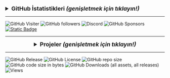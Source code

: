 [comment]: < img etiketinde "canbekcan" yazan yerleri kendi kullanıcı adınızla değiştirmeniz gerekmekte. >
[comment]: < CSS ile kutuların renkleriyle oynayabilirsiniz. HEX kodlarıyla "#" olmadan kodları yazmanız yeterli olacaktır. >

<details align="left">
  <summary style="font-weight: bold; font-size: 18px">
    <b>GitHub İstatistikleri</b>
    <i>(genişletmek için tıklayın!)</i>
  </summary>
  <br/>
  <img width="53%" alt="Bana Bir Sebep Ver'in GitHub İstatistikleri" src="https://github-readme-stats.vercel.app/api?username=canbekcan&show_icons=true&bg_color=2B2A29&icon_color=EF7F1A&text_color=FFF&title_color=EF7F1A&locale=tr"/>
  <img width="44%" alt="Bana Bir Sebep Ver'in En Çok Kullandığı Diller" src="https://github-readme-stats.vercel.app/api/top-langs/?username=canbekcan&layout=compact&bg_color=2B2A29&text_color=FFF&title_color=EF7F1A&locale=tr"/>
  
</details>

---

[comment]: < İlk satırda ziyaretçi sayısı gösteriliyor. "canbekcan" yazan yere kendi kullanıcı adınızı yazmanız yeterli olacaktır. >
[comment]: < İkinci satırda ise kahve ısmarlama bağlantısı yer alıyor. İlk bağlantı adresini ihtiyacınız olan adresle değiştirmeniz gerekmekte. >


![GitHub Visiter](https://visitor-badge.laobi.icu/badge?page_id=canbekcan&left_text=Ziyaret%C3%A7i)
![GitHub followers](https://img.shields.io/github/followers/canbekcan?style=flat&label=Takip%C3%A7i)
![Discord](https://img.shields.io/discord/705088905292152852?style=flat&label=Aktif&cacheSeconds=1000)
![GitHub Sponsors](https://img.shields.io/github/sponsors/canbekcan?style=flat&label=Destekçi)
[![Static Badge](https://img.shields.io/badge/-Destekle-ffff00?style=flat&label=%E2%98%95%EF%B8%8F)](https://www.buymeacoffee.com/canbekcan)





---

[comment]: < "username=canbekcan" kısmını kullanıcı adınızla, "repo=GoogleSearch" kısmını da repo adınızla değiştirmeniz yeterli olacaktır. >

<details align="center">
  <summary style="font-weight: bold; font-size: 18px">
    <b>Projeler</b>
    <i>(genişletmek için tıklayın!)</i>
  </summary>
  <a href="https://github.com/keyiflerolsun/Kekik-cloudstream" target="_blank">
    <img height="150px" width="45%" alt="Google Search" src="https://github-readme-stats.vercel.app/api/pin/?username=canbekcan&repo=GoogleSearch&layout=compact&bg_color=2B2A29&text_color=FFF&title_color=EF7F1A&icon_color=EF7F1A&locale=tr"/>
  </a>
</details>

---

![GitHub Release](https://img.shields.io/github/v/release/canbekcan/GoogleSearch?include_prereleases&sort=date&style=flat&label=S%C3%BCr%C3%BCm)
![GitHub License](https://img.shields.io/github/license/canbekcan/GoogleSearch?style=flat&label=Lisans)
![GitHub repo size](https://img.shields.io/github/repo-size/canbekcan/GoogleSearch?style=flat&label=Repo%20Boyutu)
![GitHub code size in bytes](https://img.shields.io/github/languages/code-size/canbekcan/GoogleSearch?style=flat&label=Kod%20Boyutu)
![GitHub Downloads (all assets, all releases)](https://img.shields.io/github/downloads/canbekcan/GoogleSearch/total?style=flat&label=İndirme)
![Views](https://hits.seeyoufarm.com/api/count/incr/badge.svg?url=https://github.com/canbekcan/GoogleSearch&title=Profil%20Görüntüleme)







